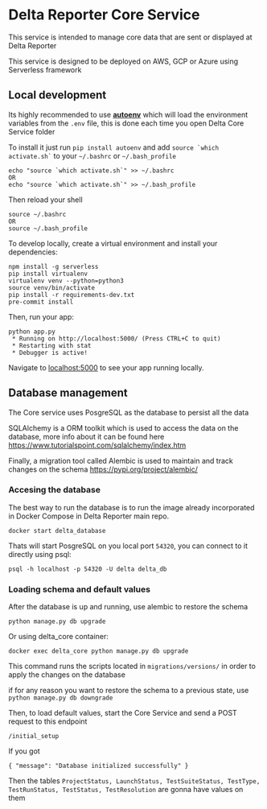 # Delta Reporter Core Service

This service is intended to manage core data that are sent or displayed at Delta Reporter

This service is designed to be deployed on AWS, GCP or Azure using Serverless framework

## Local development

Its highly recommended to use **[autoenv](https://github.com/inishchith/autoenv)** which will load the environment variables from the `.env` file, 
this is done each time you open Delta Core Service folder

To install it just run `pip install autoenv` and add `` source `which activate.sh` `` to your `~/.bashrc` or `~/.bash_profile`

```
echo "source `which activate.sh`" >> ~/.bashrc
OR
echo "source `which activate.sh`" >> ~/.bash_profile
```

Then reload your shell

```
source ~/.bashrc
OR
source ~/.bash_profile
```

To develop locally, create a virtual environment and install your dependencies:

```
npm install -g serverless
pip install virtualenv
virtualenv venv --python=python3
source venv/bin/activate
pip install -r requirements-dev.txt
pre-commit install
```

Then, run your app:

```
python app.py
 * Running on http://localhost:5000/ (Press CTRL+C to quit)
 * Restarting with stat
 * Debugger is active!
```

Navigate to [localhost:5000](http://localhost:5000) to see your app running locally.

## Database management

The Core service uses PosgreSQL as the database to persist all the data

SQLAlchemy is a ORM toolkit which is used to access the data on the database, more info about it can be found here https://www.tutorialspoint.com/sqlalchemy/index.htm

Finally, a migration tool called Alembic is used to maintain and track changes on  the schema https://pypi.org/project/alembic/

### Accesing the database

The best way to run the database is to run the image already incorporated in Docker Compose in Delta Reporter main repo.

`docker start delta_database`

Thats will start PosgreSQL on you local port `54320`, you can connect to it directly using psql:

`psql -h localhost -p 54320 -U delta delta_db`


### Loading schema and default values

After the database is up and running, use alembic to restore the schema

`python manage.py db upgrade`

Or using delta_core container:

`docker exec delta_core python manage.py db upgrade`

This command runs the scripts located in `migrations/versions/` in order to apply the changes on the database

if for any reason you want to restore the schema to a previous state, use `python manage.py db downgrade`

Then, to load default values, start the Core Service and send a POST request to this endpoint

`/initial_setup`

If you got

`
{
  "message": "Database initialized successfully"
}
`

Then the tables `ProjectStatus, LaunchStatus, TestSuiteStatus, TestType, TestRunStatus, TestStatus, TestResolution` are gonna have values on them
